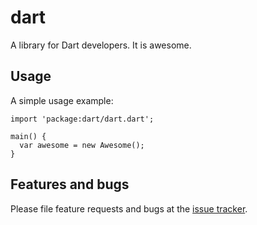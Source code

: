 # dart

A library for Dart developers. It is awesome.

## Usage

A simple usage example:

    import 'package:dart/dart.dart';

    main() {
      var awesome = new Awesome();
    }

## Features and bugs

Please file feature requests and bugs at the [issue tracker][tracker].

[tracker]: http://example.com/issues/replaceme
